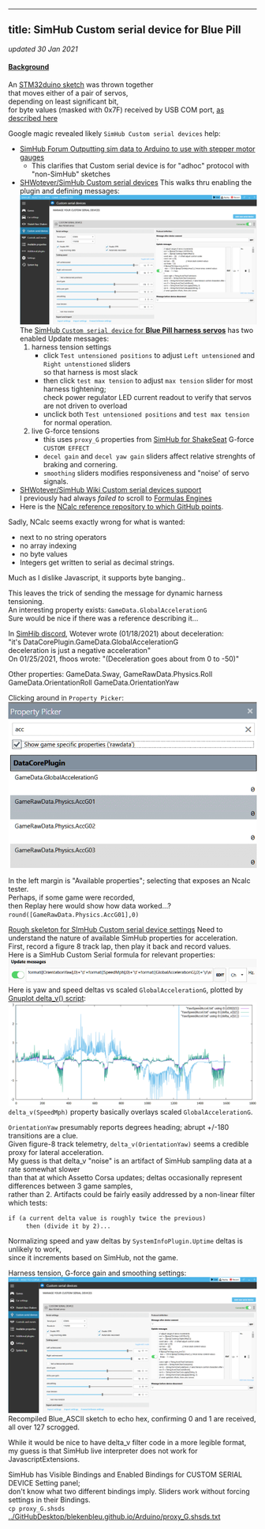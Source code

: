 
---
title: SimHub Custom serial device for Blue Pill
---
*updated 30 Jan 2021*

#### [Background](https://blekenbleu.github.io/Arduino/SimHubCustomSerial.html)
An [STM32duino sketch](https://github.com/blekenbleu/blekenbleu.github.io/tree/master/Arduino/Blue_ASCII_Servo) was thrown together  
that moves either of a pair of servos,  
depending on least significant bit,  
for byte values (masked with 0x7F) received by USB COM port,
[as described here](index.md#serial-servos)  

Google magic revealed likely `SimHub Custom serial devices` help:
- [SimHub Forum Outputting sim data to Arduino to use with stepper motor gauges](https://www.simhubdash.com/community-2/simhub-support/outputting-sim-data-to-arduino-to-use-with-stepper-motor-gauges/)  
  - This clarifies that Custom serial device is for "adhoc" protocol with "non-SimHub" sketches  
- [SHWotever/SimHub Custom serial devices](https://github.com/SHWotever/SimHub/wiki/Custom-serial-devices)
  This walks thru enabling the plugin and defining messages:
  ![custom serial device](SimHubCustomSerial.gif)  
  The [SimHub `Custom serial device` for **Blue Pill harness servos**](proxy_G.shsds.txt) has two enabled Update messages:
  1. harness tension settings
      - click `Test untensioned positions` to adjust `Left untensioned` and `Right untenstioned` sliders  
        so that harness is most slack
      - then click `test max tension` to adjust `max tension` slider for most harness tightening;  
        check power regulator LED current readout to verify that servos are not driven to overload  
      - unclick both `Test untensioned positions` and `test max tension` for normal operation.  
  2. live G-force tensions
      - this uses `proxy_G` properties from [SimHub for ShakeSeat](../pedals/index.htm#accel) G-force `CUSTOM EFFECT`  
      - `decel gain` and `decel yaw gain` sliders affect relative strenghts of braking and cornering.  
      - `smoothing` sliders modifies responsiveness and "noise' of servo signals.  
- [SHWotever/SimHub Wiki Custom serial devices support](https://github.com/SHWotever/SimHub/wiki#custom-serial-devices-support)  
  I previously had always *failed to* scroll to [Formulas Engines](https://github.com/SHWotever/SimHub/wiki#formulas-engines)
- Here is the [NCalc reference repository to which GitHub points](http://www.codeproject.com/KB/recipes/sota_expression_evaluator.aspx).  

Sadly, NCalc seems exactly wrong for what is wanted:
* next to no string operators
* no array indexing
* no byte values
* Integers get written to serial as decimal strings.  

Much as I dislike Javascript, it supports byte banging..

This leaves the trick of sending the message for dynamic harness tensioning.  
An interesting property exists:  `GameData.GlobalAccelerationG`  
Sure would be nice if there was a reference describing it...  

In [SimHib discord](https://discord.com/channels/299259397060689920/453962780857597966/800365665289502731), Wotever wrote (01/18/2021) about deceleration:  
"it's DataCorePlugin.GameData.GlobalAccelerationG  
  deceleration is just a negative acceleration"  
On 01/25/2021, fhoos wrote: "(Deceleration goes about from 0 to -50)"  

Other properties:  GameData.Sway, GameRawData.Physics.Roll  
  GameData.OrientationRoll GameData.OrientationYaw

Clicking around in `Property Picker`:  
![acc properties](PropertyPicker_acc.gif)  

In the left margin is "Available properties";
selecting that exposes an Ncalc tester.  
Perhaps, if some game were recorded,  
then Replay here would show how data worked...?  
`round([GameRawData.Physics.AccG01],0)`  

[Rough skeleton for SImHub Custom serial device settings](tension.shsds.txt)
Need to understand the nature of available SimHub properties for acceleration.  
First, record a figure 8 track lap, then play it back and record values.  
Here is a SimHub Custom Serial formula for relevant properties:  
![SimHub acceleration recording formula ](formatAccel.gif)  
Here is yaw and speed deltas vs scaled `GlobalAccelerationG`,  plotted by [Gnuplot delta_v() script](delta.txt):  
![yaw and speed deltas vs accel gnuplot](raw_accel.gif)  
`delta_v(SpeedMph)` property basically overlays scaled `GlobalAccelerationG`.  

`OrientationYaw` presumably reports degrees heading; abrupt +/-180 transitions are a clue.  
Given figure-8 track telemetry, `delta_v(OrientationYaw)` seems a credible proxy for lateral acceleration.  
My guess is that delta_v "noise" is an artifact of SimHub sampling data at a rate somewhat slower  
than that at which Assetto Corsa updates;  deltas occasionally represent differences between 3 game samples,  
rather than 2. Artifacts could be fairly easily addressed by a non-linear filter which tests:  
```
if (a current delta value is roughly twice the previous)
     then (divide it by 2)...
```
Normalizing speed and yaw deltas by `SystemInfoPlugin.Uptime` deltas is unlikely to work,  
since it increments based on SimHub, not the game.

Harness tension, G-force gain and smoothing settings:  
![SimHub tension settings](SimHubCustomSerial.gif)
Recompiled Blue_ASCII sketch to echo hex, confirming 0 and 1 are received, all over 127 scrogged.  

While it would be nice to have delta_v filter code in a more legible format,
my guess is that SimHub live interpreter does not work for JavascriptExtensions.  

SimHub has Visible Bindings and Enabled Bindings for CUSTOM SERIAL DEVICE Setting panel;  
don't know what two different bindings imply.  Sliders work without forcing settings in their Bindings.  
`cp proxy_G.shsds` [../GitHubDesktop/blekenbleu.github.io/Arduino/proxy_G.shsds.txt](proxy_G.shsds.txt)  
